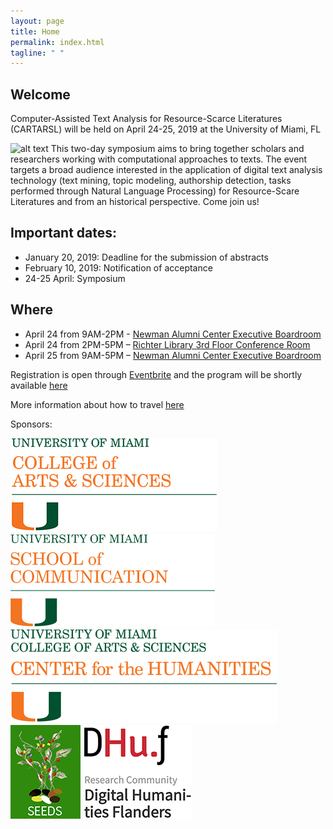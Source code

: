 ```yaml
---
layout: page
title: Home
permalink: index.html
tagline: " "
---
```


## Welcome 

Computer-Assisted Text Analysis for Resource-Scarce Literatures (CARTARSL) will be held on 
April 24-25, 2019 at the University of Miami, FL 

![alt text](/CATARSL/img/textViz.png "Logo Title Text 1")
This two-day symposium aims to bring together scholars and researchers working with computational approaches to texts. The event targets a broad audience interested in the application of digital text analysis technology (text mining, topic modeling, authorship detection, tasks performed through Natural Language Processing) for Resource-Scare Literatures and from an historical perspective. Come join us! 

## Important dates: 
- January 20, 2019: Deadline for the submission of abstracts 
- February 10, 2019: Notification of acceptance
- 24-25 April: Symposium

## Where 

  - April 24 from 9AM-2PM - [Newman Alumni Center Executive Boardroom](https://www.google.com/maps/place/Newman+Alumni+Center,+6200+San+Amaro+Dr,+Coral+Gables,+FL+33146/@25.7114757,-80.2858883,17z/data=!3m1!4b1!4m5!3m4!1s0x88d9c7f942144105:0x517a3c76081d14d!8m2!3d25.7114757!4d-80.2836996)
  - April 24 from 2PM-5PM – [Richter Library 3rd Floor Conference Room](https://www.google.com/maps/place/University+of+Miami+Richter+Library/@25.721262,-80.27865,15z/data=!4m2!3m1!1s0x0:0x9a1fae2d87d9c44a?ved=2ahUKEwiv9Zfr0qTgAhVSx1kKHUfSAFMQ_BIwCnoECAYQCA)
  - April 25 from 9AM-5PM – [Newman Alumni Center Executive Boardroom](https://www.google.com/maps/place/Newman+Alumni+Center,+6200+San+Amaro+Dr,+Coral+Gables,+FL+33146/@25.7114757,-80.2858883,17z/data=!3m1!4b1!4m5!3m4!1s0x88d9c7f942144105:0x517a3c76081d14d!8m2!3d25.7114757!4d-80.2836996)
                
Registration is open through [Eventbrite](https://www.eventbrite.com/e/computer-assisted-text-analysis-for-resource-scarce-literatures-symposium-tickets-56126584124) and the program will be shortly available [here](/CATARSL/program/)

More information about how to travel [here](/CATARSL/travel/)

Sponsors: 

<div class="logos">

<img src="img/logo2.png" alt="CAS"/>
<img src="img/logo4.png" alt="School of Communication"/>
<img src="img/logo1.png" alt="CenterHum"/>
</div>
<div class="logos">
<img src="img/logo5.png" alt="SEEDS"/>
<img src="img/logo3.png" alt="DHuF"/>
</div>






 